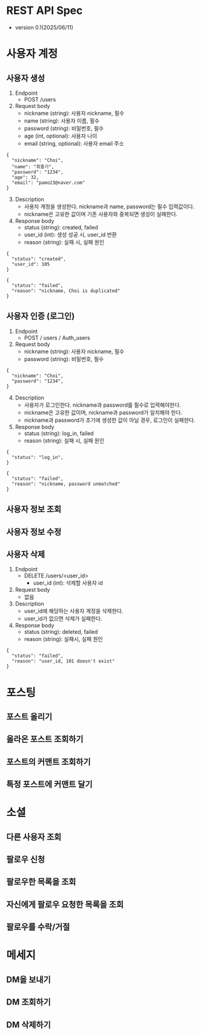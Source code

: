 # REST API Spec
 - version 0.1(2025/06/11)
# 사용자 계정
## 사용자 생성
1. Endpoint
   - POST /users
2. Request body 
   - nickname (string): 사용자 nickname, 필수
   - name (string): 사용자 이름, 필수
   - password (string): 비밀번호, 필수
   - age (int, optional): 사용자 나이
   - email (string, optional): 사용자 email 주소
~~~
{
  "nickname": "Choi",
  "name": "최흥기",
  "password": "1234",
  "age": 32,
  "email": "pamo23@naver.com"
}
~~~
3. Description
   - 사용자 계정을 생성한다. nickname과 name, password는 필수 입력값이다.
   - nickname은 고유한 값이며 기존 사용자와 중복되면 생성이 실패한다.
4. Response body
   - status (string): created, failed
   - user_id (int): 생성 성공 시, user_id 반환
   - reason (string): 실패 시, 실패 원인
~~~
{
  "status": "created",
  "user_id": 105
}

{
  "status": "failed",
  "reason": "nickname, Choi is duplicated"
}
~~~
## 사용자 인증 (로그인)
1. Endpoint
   - POST / users / Auth_users
2. Request body 
   - nickname (string): 사용자 nickname, 필수
   - password (string): 비밀번호, 필수
~~~
{
  "nickname": "Choi",
  "password": "1234",
}
~~~
4. Description
   - 사용자가 로그인한다. nickname과 password를 필수로 입력해야한다.
   - nickname은 고유한 값이며, nickname과 password가 일치해야 한다.
   - nickname과 password가 초기에 생성한 값이 아닐 경우, 로그인이 실패한다.
6. Response body
   - status (string): log_in, failed
   - reason (string): 실패 시, 실패 원인
~~~
{
  "status": "log_in",
}

{
  "status": "failed",
  "reason": "nickname, password unmatched"
}
~~~
## 사용자 정보 조회
## 사용자 정보 수정
## 사용자 삭제
1. Endpoint
   - DELETE /users/<user_id>
     - user_id (int): 삭제할 사용자 id
2. Request body 
   - 없음
4. Description
   - user_id에 해당하는 사용자 계정을 삭제한다.
   - user_id가 없으면 삭제가 실패한다.
5. Response body
   - status (string): deleted, failed
   - reason (string): 실패시, 실패 원인
~~~
{
  "status": "failed",
  "reason": "user_id, 101 doesn't exist"
}
~~~
# 포스팅
## 포스트 올리기
## 올라온 포스트 조회하기
## 포스트의 커맨트 조회하기
## 특정 포스트에 커맨트 달기
# 소셜
## 다른 사용자 조회
## 팔로우 신청
## 팔로우한 목록을 조회
## 자신에게 팔로우 요청한 목록을 조회
## 팔로우를 수락/거절

# 메세지
## DM을 보내기
## DM 조회하기
## DM 삭제하기
